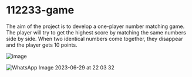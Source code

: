 # 112233-game

The aim of the project is to develop a one-player number matching game. The player will try to get the highest score by matching the same numbers side by side. When two identical numbers come together, they disappear and the player gets 10 points. 

![image](https://github.com/0asa0/112233-game/assets/134441532/cbb48aee-6d25-4f4f-b805-ae625c3c72d2)

![WhatsApp Image 2023-06-29 at 22 03 32](https://github.com/0asa0/112233-game/assets/134441532/1f6e5c14-eb99-4cff-b6b2-3090fb3c64c7)
